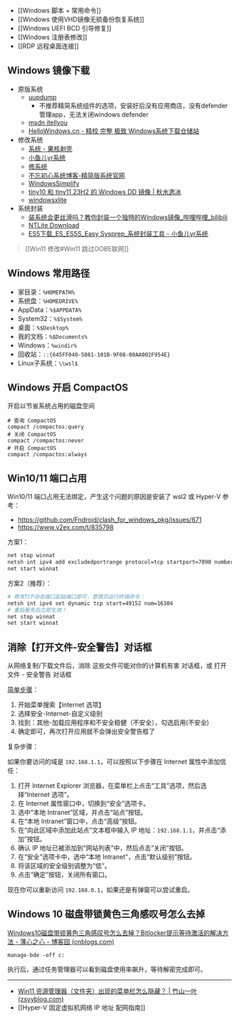 
- [[Windows 脚本 + 常用命令]]
- [[Windows 使用VHD镜像无损备份恢复系统]]
- [[Windows UEFI BCD 引导修复]]
- [[Windows 注册表修改]]
- [[RDP 远程桌面连接]]

## Windows 镜像下载

- 原版系统
	- [uupdump](https://uupdump.net/) 
		- 不推荐精简系统组件的选项，安装好后没有应用商店，没有defender管理app，无法关闭windows defender
	- [msdn itellyou](https://msdn.itellyou.cn/)
	- [HelloWindows.cn - 精校 完整 极致 Windows系统下载仓储站](https://hellowindows.cn/)
- 修改系统
	- [系统 - 果核剥壳](https://www.ghxi.com/category/all/system)
	- [小鱼儿yr系统](https://www.yrxitong.com/h-col-129.html)
	- [修系统](https://www.xiuxitong.com/)
	- [不忘初心系统博客-精简版系统官网](https://www.pc528.net/)
	- [WindowsSimplify](https://github.com/WhatTheBlock/WindowsSimplify)
	- [tiny10 和 tiny11 23H2 的 Windows DD 镜像 | 秋水逸冰](https://teddysun.com/709.html)
	- [windowsxlite](https://windowsxlite.com/)
- 系统封装
	- [装系统会更丝滑吗？教你封装一个独特的Windows镜像_哔哩哔哩_bilibili](https://www.bilibili.com/video/BV1544y1d7VX/)
	- [NTLite Download](https://www.ntlite.com/download/)
	- [ES5下载_ES_ES5S_Easy Sysprep_系统封装工具 - 小鱼儿yr系统](https://www.yrxitong.com/h-nd-1116.html)

> [[Win11 修改#Win11 跳过OOBE联网]]

## Windows 常用路径
- 家目录：`%HOMEPATH%`
- 系统盘：`%HOMEDRIVE%`
- AppData：`%$APPDATA%`
- System32：`%$System%`
- 桌面：`%$Desktop%`
- 我的文档：`%$Documents%`
- Windows：`%windir%`
- 回收站：`::{645FF040-5081-101B-9F08-00AA002F954E}`
- Linux子系统：`\\wsl$`

## Windows 开启 CompactOS
开启以节省系统占用的磁盘空间
```shell
# 查询 CompactOS
compact /compactos:query
# 关闭 CompactOS
compact /compactos:never
# 开启 CompactOS
compact /compactos:always
```

## Win10/11 端口占用
Win10/11 端口占用无法绑定，产生这个问题的原因是安装了 wsl2 或 Hyper-V
参考：
- https://github.com/Fndroid/clash_for_windows_pkg/issues/671
- https://www.v2ex.com/t/835798

方案1：
```sh
net stop winnat
netsh int ipv4 add excludedportrange protocol=tcp startport=7890 numberofports=1
net start winnat
```

方案2（推荐）：
```sh
# 修改TCP动态端口起始端口即可，管理员运行终端命令：
netsh int ipv4 set dynamic tcp start=49152 num=16384 
# 重启服务后立即生效！
net stop winnat
net start winnat
```


## 消除【打开文件-安全警告】对话框

从网络复制/下载文件后，消除 这些文件可能对你的计算机有害 对话框，或 打开文件 - 安全警告 对话框

[简单步骤](https://cloud.tencent.com/developer/article/2020343)：

1. 开始菜单搜索【Internet 选项】
2. 选择安全-Internet-自定义级别
3. 找到：其他-加载应用程序和不安全稳健（不安全），勾选启用(不安全)
4. 确定即可，再次打开应用就不会弹出安全警告框了

复杂步骤：

如果你要访问的域是 `192.168.1.1`，可以按照以下步骤在 Internet 属性中添加信任：

1. 打开 Internet Explorer 浏览器，在菜单栏上点击“工具”选项，然后选择“Internet 选项”。
2. 在 Internet 属性窗口中，切换到“安全”选项卡。
3. 选中“本地 Intranet”区域，并点击“站点”按钮。
4. 在“本地 Intranet”窗口中，点击“高级”按钮。
5. 在“向此区域中添加此站点”文本框中输入 IP 地址：`192.168.1.1`，并点击“添加”按钮。
6. 确认 IP 地址已被添加到“网站列表”中，然后点击“关闭”按钮。
8. 在“安全”选项卡中，选中“本地 Intranet”，点击“默认级别”按钮。
9. 将该区域的安全级别调整为“低”。
10. 点击“确定”按钮，关闭所有窗口。

现在你可以重新访问 `192.168.0.1`，如果还是有弹窗可以尝试重启。


## Windows  10 磁盘带锁黄色三角感叹号怎么去掉

[Windows10磁盘带锁黄色三角感叹号怎么去掉？Bitlocker提示等待激活的解决方法 - 薄心之心 - 博客园 (cnblogs.com)](https://www.cnblogs.com/bosins/p/15419102.html)

```
manage-bde -off c:
```

执行后，通过任务管理器可以看到磁盘使用率飙升，等待解密完成即可。


---

- [Win11 资源管理器（文件夹）出现的菜单栏怎么隐藏？ | 竹山一叶 (zsyyblog.com)](https://zsyyblog.com/a2ad5b83.html)
- [[Hyper-V 固定虚拟机网络 IP 地址 配网指南]]